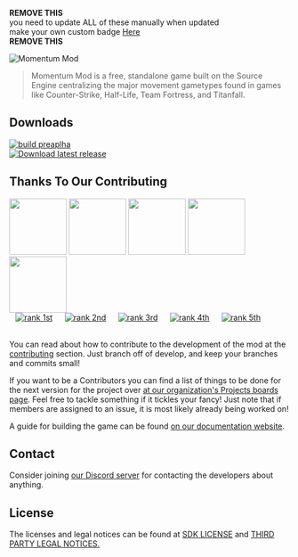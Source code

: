 **REMOVE THIS**
<br>you need to update ALL of these manually when updated
<br>make your own custom badge <a href="https://shields.io/#your-badge">Here</a> 
<br>**REMOVE THIS**

![Momentum Mod](https://i.imgur.com/iR7p55N.png)

> Momentum Mod is a free, standalone game built on the Source Engine centralizing the major movement gametypes found in games like Counter-Strike, Half-Life, Team Fortress, and Titanfall.

## Downloads
[![build preaplha](https://img.shields.io/badge/Build-prealpha-blueviolet)]()
<br> [![Download latest release](https://img.shields.io/badge/Download-Latest%20Release-informational)](https://github.com/momentum-mod/game/releases/download/0.6.2/momentum-0.6.2.zip)

## Thanks To Our Contributing
<img src="https://i.ibb.co/ZfvNM8C/Gocnak.png" width="103" height="101"> <img src="https://i.ibb.co/NyYsBQD/Xutax-Kamay.jpg" width="103" height="101"> <img src="https://i.ibb.co/h17JfdK/tuxxi.png" width="103" height="101"> <img src="https://i.ibb.co/GMgjjGH/Rabs-Rincon.jpg" width="103" height="101"> <img src="https://i.ibb.co/YWpjKyQ/braem.png" width="103" height="101">
<br> &ensp;&nbsp;[![rank 1st](https://img.shields.io/badge/Rank-1st-brightgreen?style=flat&logo=appveyor)](https://github.com/Gocnak)
&emsp;&nbsp;[![rank 2nd](https://img.shields.io/badge/Rank-2nd-brightgreen?style=flat&logo=appveyor)](https://github.com/XutaxKamay)
&emsp;&nbsp;[![rank 3rd](https://img.shields.io/badge/Rank-3rd-brightgreen?style=flat&logo=appveyor)](https://github.com/tuxxi)
&emsp;&nbsp;[![rank 4th](https://img.shields.io/badge/Rank-4th-brightgreen?style=flat&logo=appveyor)](https://github.com/RabsRincon)
&emsp;&nbsp;[![rank 5th](https://img.shields.io/badge/Rank-5th-brightgreen?style=flat&logo=appveyor)](https://github.com/braem)

<br> You can read about how to contribute to the development of the mod at the [contributing](.github/CONTRIBUTING.md) section. Just branch off of develop, and keep your branches and commits small!

If you want to be a Contributors you can find a list of things to be done for the next version for the project over [at our organization's Projects boards page](https://github.com/orgs/momentum-mod/projects). Feel free to tackle something if it tickles your fancy! Just note that if members are assigned to an issue, it is most likely already being worked on!

A guide for building the game can be found [on our documentation website](https://docs.momentum-mod.org/guide/building-the-game/).

## Contact
Consider joining [our Discord server](https://discord.gg/n4v52uv) for contacting the developers about anything.

## License
The licenses and legal notices can be found at [SDK LICENSE](LICENSE) and [THIRD PARTY LEGAL NOTICES.](thirdpartylegalnotices.txt)
